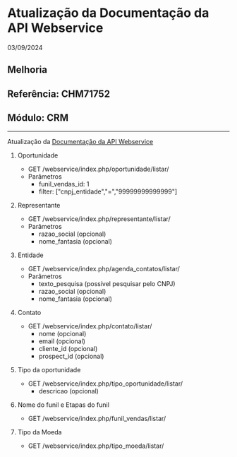 # Atualização da Documentação da API Webservice
03/09/2024
## Melhoria
## Referência: CHM71752
## Módulo: CRM
***

Atualização da [Documentação da API Webservice]([PATH_SWAGGER])

1. Oportunidade
    * GET /webservice/index.php/oportunidade/listar/
    * Parâmetros
        * funil_vendas_id: 1
        * filter: ["cnpj_entidade","=","99999999999999"]

2. Representante
    * GET /webservice/index.php/representante/listar/
    * Parâmetros
        * razao_social (opcional)
        * nome_fantasia (opcional)

3. Entidade
    * GET /webservice/index.php/agenda_contatos/listar/
    * Parâmetros
        * texto_pesquisa (possível pesquisar pelo CNPJ)
        * razao_social (opcional)
        * nome_fantasia (opcional)

4. Contato
    * GET /webservice/index.php/contato/listar/
        * nome (opcional)
        * email (opcional)
        * cliente_id (opcional)
        * prospect_id (opcional)

5. Tipo da oportunidade
    * GET /webservice/index.php/tipo_oportunidade/listar/
        * descricao (opcional)

6. Nome do funil e Etapas do funil
    * GET /webservice/index.php/funil_vendas/listar/

7. Tipo da Moeda
    * GET /webservice/index.php/tipo_moeda/listar/